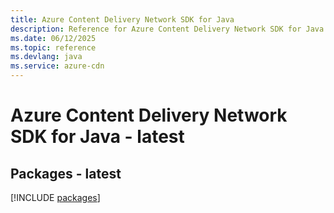 ```yaml
---
title: Azure Content Delivery Network SDK for Java
description: Reference for Azure Content Delivery Network SDK for Java
ms.date: 06/12/2025
ms.topic: reference
ms.devlang: java
ms.service: azure-cdn
---
```

# Azure Content Delivery Network SDK for Java - latest
## Packages - latest
[!INCLUDE [packages](content-delivery-network-index.md)]